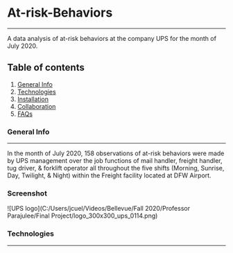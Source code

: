 # At-risk-Behaviors
***
A data analysis of at-risk behaviors at the company UPS for the month of July 2020.
## Table of contents
1. [General Info](#general-info)
2. [Technologies](#technologies)
3. [Installation](#installation)
4. [Collaboration](#collaboration)
5. [FAQs](#faqs)
### General Info
***
In the month of July 2020, 158 observations of at-risk behaviors were made by UPS management over the job functions of mail handler, freight handler, tug driver, & forklift operator all throughout the five shifts (Morning, Sunrise, Day, Twilight, & Night) within the Freight facility located at DFW Airport.
### Screenshot
![UPS logo](C:/Users/jcuel/Videos/Bellevue/Fall 2020/Professor Parajulee/Final Project/logo_300x300_ups_0114.png)
### Technologies
***
